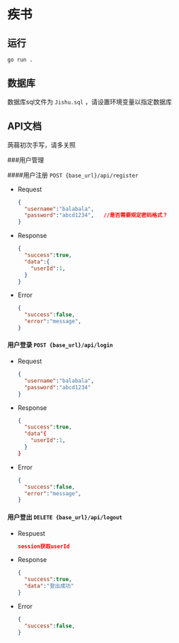 # 疾书 

## 运行

```
go run .
```

## 数据库

数据库sql文件为 `Jishu.sql` ，请设置环境变量以指定数据库

## API文档

蒟蒻初次手写，请多关照


###用户管理

####用户注册 `POST {base_url}/api/register`

- Request
  ```json
  {
    "username":"balabala",
    "password":"abcd1234",   //是否需要规定密码格式？
  }
  ```

- Response
  ```json
  {
    "success":true,
    "data":{
      "userId":1,
    }
  }
  ```

- Error
  ```json
  {
    "success":false,
    "error":"message",
  }
  ```


#### 用户登录 `POST {base_url}/api/login`

- Request
  ```json
  {
    "username":"balabala",
    "password":"abcd1234"
  }
  ```

- Response
  ```json
  {
    "success":true,
    "data"{
      "userId":1,
    }
  }
  ```

- Error
  ```json
  {
    "success":false,
    "error":"message",
  }
  ```


#### 用户登出 `DELETE {base_url}/api/logout`

- Respuest
  ```json
  session获取userId
  ```

- Response
  ```json
  {
    "success":true,
    "data":"登出成功"
  }
  ```

- Error
  ```json
  {
    "success":false,
  }

